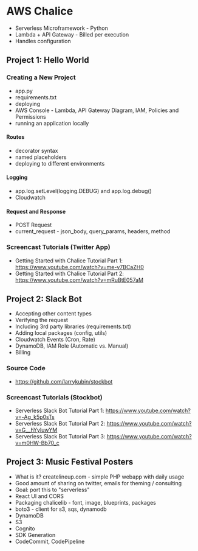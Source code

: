 # AWS Chalice

* Serverless Microframework - Python
* Lambda + API Gateway - Billed per execution
* Handles configuration

## Project 1: Hello World

### Creating a New Project

* app.py
* requirements.txt
* deploying
* AWS Console - Lambda, API Gateway Diagram, IAM, Policies and Permissions
* running an application locally

#### Routes

* decorator syntax
* named placeholders
* deploying to different environments

#### Logging

* app.log.setLevel(logging.DEBUG) and app.log.debug()
* Cloudwatch

#### Request and Response

* POST Request
* current_request - json_body, query_params, headers, method

### Screencast Tutorials (Twitter App)

* Getting Started with Chalice Tutorial Part 1: https://www.youtube.com/watch?v=me-v7BCaZH0
* Getting Started with Chalice Tutorial Part 2: https://www.youtube.com/watch?v=mRuBtE057aM

## Project 2: Slack Bot

* Accepting other content types
* Verifying the request
* Including 3rd party libraries (requirements.txt)
* Adding local packages (config, utils)
* Cloudwatch Events (Cron, Rate)
* DynamoDB, IAM Role (Automatic vs. Manual)
* Billing

### Source Code

* https://github.com/larrykubin/stockbot

### Screencast Tutorials (Stockbot)

* Serverless Slack Bot Tutorial Part 1: https://www.youtube.com/watch?v=-Ag_k5p0sTs
* Serverless Slack Bot Tutorial Part 2: https://www.youtube.com/watch?v=G__hYyluwYM
* Serverless Slack Bot Tutorial Part 3: https://www.youtube.com/watch?v=m0HW-Bb70_c

## Project 3: Music Festival Posters

* What is it? createlineup.com - simple PHP webapp with daily usage
* Good amount of sharing on twitter, emails for theming / consulting
* Goal: port this to "serverless"
* React UI and CORS
* Packaging chalicelib - font, image, blueprints, packages
* boto3 - client for s3, sqs, dynamodb
* DynamoDB
* S3
* Cognito
* SDK Generation
* CodeCommit, CodePipeline
